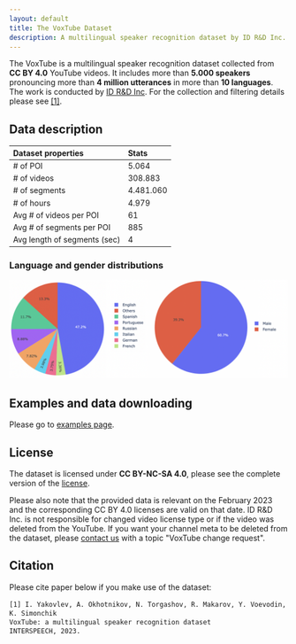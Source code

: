 ```yaml
---
layout: default
title: The VoxTube Dataset
description: A multilingual speaker recognition dataset by ID R&D Inc.
---
```


The VoxTube is a multilingual speaker recognition dataset collected from  **CC BY 4.0** YouTube videos. It includes more than **5.000 speakers** pronouncing more than **4 million utterances** in more than **10 languages**. The work is conducted by [ID R&D Inc](https://www.idrnd.ai). For the collection and filtering details please see [[1]](#citation).

## Data description

| Dataset properties           | Stats     |
|:-----------------------------|:----------|
| # of POI                     | 5.064     |
| # of videos                  | 308.883   |
| # of segments                | 4.481.060 |
| # of hours                   | 4.979     |
| Avg # of videos per POI      | 61        |
| Avg # of segments per POI    | 885       |
| Avg length of segments (sec) | 4         |

###  Language and gender distributions
![Distributions](./resources/img/lang_gender.png)

## Examples and data downloading

Please go to [examples page](./examples/README.md).


## License

The dataset is licensed under **CC BY-NC-SA 4.0**, please see the complete version of the [license](LICENSE).

Please also note that the provided data is relevant on the February 2023 and the corresponding CC BY 4.0 licenses are valid on that date. ID R&D Inc. is not responsible for changed video license type or if the video was deleted from the YouTube. If you want your channel meta to be deleted from the dataset, please [contact us](https://www.idrnd.ai/contact-us) with a topic "VoxTube change request".


## Citation

Please cite paper below if you make use of the dataset:

```
[1] I. Yakovlev, A. Okhotnikov, N. Torgashov, R. Makarov, Y. Voevodin, K. Simonchik
VoxTube: a multilingual speaker recognition dataset  
INTERSPEECH, 2023.
```